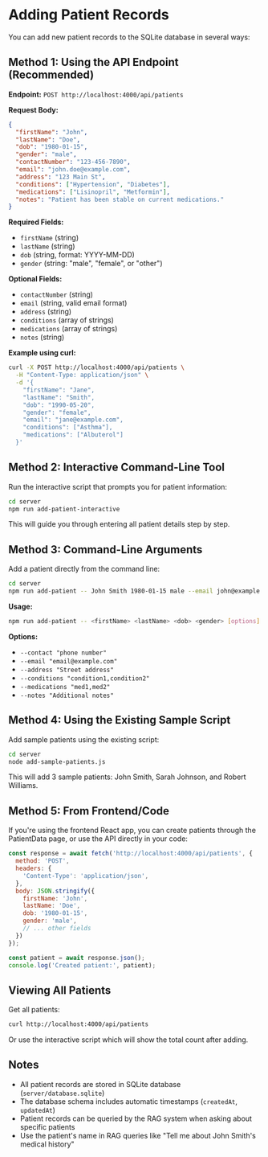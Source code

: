 # Adding Patient Records

You can add new patient records to the SQLite database in several ways:

## Method 1: Using the API Endpoint (Recommended)

**Endpoint:** `POST http://localhost:4000/api/patients`

**Request Body:**
```json
{
  "firstName": "John",
  "lastName": "Doe",
  "dob": "1980-01-15",
  "gender": "male",
  "contactNumber": "123-456-7890",
  "email": "john.doe@example.com",
  "address": "123 Main St",
  "conditions": ["Hypertension", "Diabetes"],
  "medications": ["Lisinopril", "Metformin"],
  "notes": "Patient has been stable on current medications."
}
```

**Required Fields:**
- `firstName` (string)
- `lastName` (string)
- `dob` (string, format: YYYY-MM-DD)
- `gender` (string: "male", "female", or "other")

**Optional Fields:**
- `contactNumber` (string)
- `email` (string, valid email format)
- `address` (string)
- `conditions` (array of strings)
- `medications` (array of strings)
- `notes` (string)

**Example using curl:**
```bash
curl -X POST http://localhost:4000/api/patients \
  -H "Content-Type: application/json" \
  -d '{
    "firstName": "Jane",
    "lastName": "Smith",
    "dob": "1990-05-20",
    "gender": "female",
    "email": "jane@example.com",
    "conditions": ["Asthma"],
    "medications": ["Albuterol"]
  }'
```

## Method 2: Interactive Command-Line Tool

Run the interactive script that prompts you for patient information:

```bash
cd server
npm run add-patient-interactive
```

This will guide you through entering all patient details step by step.

## Method 3: Command-Line Arguments

Add a patient directly from the command line:

```bash
cd server
npm run add-patient -- John Smith 1980-01-15 male --email john@example.com --conditions "Hypertension,Diabetes"
```

**Usage:**
```bash
npm run add-patient -- <firstName> <lastName> <dob> <gender> [options]
```

**Options:**
- `--contact "phone number"`
- `--email "email@example.com"`
- `--address "Street address"`
- `--conditions "condition1,condition2"`
- `--medications "med1,med2"`
- `--notes "Additional notes"`

## Method 4: Using the Existing Sample Script

Add sample patients using the existing script:

```bash
cd server
node add-sample-patients.js
```

This will add 3 sample patients: John Smith, Sarah Johnson, and Robert Williams.

## Method 5: From Frontend/Code

If you're using the frontend React app, you can create patients through the PatientData page, or use the API directly in your code:

```javascript
const response = await fetch('http://localhost:4000/api/patients', {
  method: 'POST',
  headers: {
    'Content-Type': 'application/json',
  },
  body: JSON.stringify({
    firstName: 'John',
    lastName: 'Doe',
    dob: '1980-01-15',
    gender: 'male',
    // ... other fields
  })
});

const patient = await response.json();
console.log('Created patient:', patient);
```

## Viewing All Patients

Get all patients:
```bash
curl http://localhost:4000/api/patients
```

Or use the interactive script which will show the total count after adding.

## Notes

- All patient records are stored in SQLite database (`server/database.sqlite`)
- The database schema includes automatic timestamps (`createdAt`, `updatedAt`)
- Patient records can be queried by the RAG system when asking about specific patients
- Use the patient's name in RAG queries like "Tell me about John Smith's medical history"

